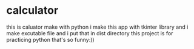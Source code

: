 # calculator
this is caluator make with python
i make this app with tkinter library and i make excutable file and i put that in dist directory
this project is for practicing python 
that's so funny:))
